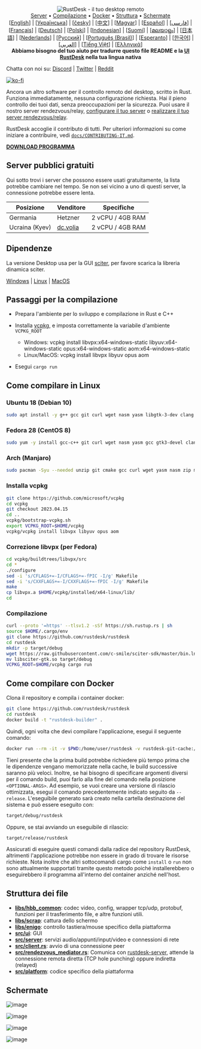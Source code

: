 <p align="center">
  <img src="../res/logo-header.svg" alt="RustDesk - il tuo desktop remoto"><br>
  <a href="#server-pubblici-gratuiti">Server</a> •
  <a href="#passaggi-per-la-compilazione">Compilazione</a> •
  <a href="#come-compilare-con-docker">Docker</a> •
  <a href="#struttura-dei-file">Struttura</a> •
  <a href="#screenshots">Schermate</a><br>
  [<a href="../README.md">English</a>] | [<a href="README-UA.md">Українська</a>] | [<a href="README-CS.md">česky</a>] | [<a href="README-ZH.md">中文</a>] | [<a href="README-HU.md">Magyar</a>] | [<a href="README-ES.md">Español</a>] | [<a href="README-FA.md">فارسی</a>] | [<a href="README-FR.md">Français</a>] | [<a href="README-DE.md">Deutsch</a>] | [<a href="README-PL.md">Polski</a>] | [<a href="README-ID.md">Indonesian</a>] | [<a href="README-FI.md">Suomi</a>] | [<a href="README-ML.md">മലയാളം</a>] | [<a href="README-JP.md">日本語</a>] | [<a href="README-NL.md">Nederlands</a>] | [<a href="README-RU.md">Русский</a>] | [<a href="README-PTBR.md">Português (Brasil)</a>] | [<a href="README-EO.md">Esperanto</a>] | [<a href="README-KR.md">한국어</a>] | [<a href="README-AR.md">العربي</a>] | [<a href="README-VN.md">Tiếng Việt</a>] | [<a href="README-GR.md">Ελληνικά</a>]<br>
  <b>Abbiamo bisogno del tuo aiuto per tradurre questo file README e la <a href="https://github.com/rustdesk/rustdesk/tree/master/src/lang">UI RustDesk</a> nella tua lingua nativa</b>
</p>

Chatta con noi su: [Discord](https://discord.gg/nDceKgxnkV) | [Twitter](https://twitter.com/rustdesk) | [Reddit](https://www.reddit.com/r/rustdesk)

[![ko-fi](https://ko-fi.com/img/githubbutton_sm.svg)](https://ko-fi.com/I2I04VU09)

Ancora un altro software per il controllo remoto del desktop, scritto in Rust. 
Funziona immediatamente, nessuna configurazione richiesta. Hai il pieno controllo dei tuoi dati, senza preoccupazioni per la sicurezza. 
Puoi usare il nostro server rendezvous/relay, [configurare il tuo server](https://jobbusy.xyz/server) o [realizzare il tuo server rendezvous/relay](https://github.com/rustdesk/rustdesk-server-demo).

RustDesk accoglie il contributo di tutti. 
Per ulteriori informazioni su come iniziare a contribuire, vedi [`docs/CONTRIBUTING-IT.md`](CONTRIBUTING.md).

[**DOWNLOAD PROGRAMMA**](https://github.com/rustdesk/rustdesk/releases)

## Server pubblici gratuiti

Qui sotto trovi i server che possono essere usati gratuitamente, la lista potrebbe cambiare nel tempo. 
Se non sei vicino a uno di questi server, la connessione potrebbe essere lenta.

| Posizione | Venditore | Specifiche |
| --------- | ------------- | ------------------ |
| Germania | Hetzner | 2 vCPU / 4GB RAM |
| Ucraina (Kyev) | [dc.volia](https://dc.volia.com) | 2 vCPU / 4GB RAM |

## Dipendenze

La versione Desktop usa per la GUI [sciter](https://sciter.com/), per favore scarica la libreria dinamica sciter.

[Windows](https://raw.githubusercontent.com/c-smile/sciter-sdk/master/bin.win/x64/sciter.dll) |
[Linux](https://raw.githubusercontent.com/c-smile/sciter-sdk/master/bin.lnx/x64/libsciter-gtk.so) |
[MacOS](https://raw.githubusercontent.com/c-smile/sciter-sdk/master/bin.osx/libsciter.dylib)

## Passaggi per la compilazione

- Prepara l'ambiente per lo sviluppo e compilazione in Rust e C++

- Installa [vcpkg](https://github.com/microsoft/vcpkg), e imposta correttamente la variabile d'ambiente `VCPKG_ROOT`

  - Windows: vcpkg install libvpx:x64-windows-static libyuv:x64-windows-static opus:x64-windows-static aom:x64-windows-static
  - Linux/MacOS: vcpkg install libvpx libyuv opus aom

- Esegui `cargo run`

## Come compilare in Linux

### Ubuntu 18 (Debian 10)

```sh
sudo apt install -y g++ gcc git curl wget nasm yasm libgtk-3-dev clang libxcb-randr0-dev libxdo-dev libxfixes-dev libxcb-shape0-dev libxcb-xfixes0-dev libasound2-dev libpulse-dev cmake
```

### Fedora 28 (CentOS 8)

```sh
sudo yum -y install gcc-c++ git curl wget nasm yasm gcc gtk3-devel clang libxcb-devel libxdo-devel libXfixes-devel pulseaudio-libs-devel cmake alsa-lib-devel
```

### Arch (Manjaro)

```sh
sudo pacman -Syu --needed unzip git cmake gcc curl wget yasm nasm zip make pkg-config clang gtk3 xdotool libxcb libxfixes alsa-lib pipewire
```

### Installa vcpkg

```sh
git clone https://github.com/microsoft/vcpkg
cd vcpkg
git checkout 2023.04.15
cd ..
vcpkg/bootstrap-vcpkg.sh
export VCPKG_ROOT=$HOME/vcpkg
vcpkg/vcpkg install libvpx libyuv opus aom
```

### Correzione libvpx (per Fedora)

```sh
cd vcpkg/buildtrees/libvpx/src
cd *
./configure
sed -i 's/CFLAGS+=-I/CFLAGS+=-fPIC -I/g' Makefile
sed -i 's/CXXFLAGS+=-I/CXXFLAGS+=-fPIC -I/g' Makefile
make
cp libvpx.a $HOME/vcpkg/installed/x64-linux/lib/
cd
```

### Compilazione

```sh
curl --proto '=https' --tlsv1.2 -sSf https://sh.rustup.rs | sh
source $HOME/.cargo/env
git clone https://github.com/rustdesk/rustdesk
cd rustdesk
mkdir -p target/debug
wget https://raw.githubusercontent.com/c-smile/sciter-sdk/master/bin.lnx/x64/libsciter-gtk.so
mv libsciter-gtk.so target/debug
VCPKG_ROOT=$HOME/vcpkg cargo run
```

## Come compilare con Docker

Clona il repository e compila i container docker:

```sh
git clone https://github.com/rustdesk/rustdesk
cd rustdesk
docker build -t "rustdesk-builder" .
```

Quindi, ogni volta che devi compilare l'applicazione, esegui il seguente comando:

```sh
docker run --rm -it -v $PWD:/home/user/rustdesk -v rustdesk-git-cache:/home/user/.cargo/git -v rustdesk-registry-cache:/home/user/.cargo/registry -e PUID="$(id -u)" -e PGID="$(id -g)" rustdesk-builder
```

Tieni presente che la prima build potrebbe richiedere più tempo prima che le dipendenze vengano memorizzate nella cache, le build successive saranno più veloci. 
Inoltre, se hai bisogno di specificare argomenti diversi per il comando build, puoi farlo alla fine del comando nella posizione `<OPTIONAL-ARGS>`. 
Ad esempio, se vuoi creare una versione di rilascio ottimizzata, esegui il comando precedentemente indicato seguito da `--release`. 
L'eseguibile generato sarà creato nella cartella destinazione del sistema e può essere eseguito con:

```sh
target/debug/rustdesk
```

Oppure, se stai avviando un eseguibile di rilascio:

```sh
target/release/rustdesk
```

Assicurati di eseguire questi comandi dalla radice del repository RustDesk, altrimenti l'applicazione potrebbe non essere in grado di trovare le risorse richieste. 
Nota inoltre che altri sottocomandi cargo come `install` o `run` non sono attualmente supportati tramite questo metodo poiché installerebbero o eseguirebbero il programma all'interno del container anziché nell'host.

## Struttura dei file

- **[libs/hbb_common](https://github.com/rustdesk/rustdesk/tree/master/libs/hbb_common)**: codec video, config, wrapper tcp/udp, protobuf, funzioni per il trasferimento file, e altre funzioni utili.
- **[libs/scrap](https://github.com/rustdesk/rustdesk/tree/master/libs/scrap)**: cattura dello schermo
- **[libs/enigo](https://github.com/rustdesk/rustdesk/tree/master/libs/enigo)**: controllo tastiera/mouse specifico della piattaforma
- **[src/ui](https://github.com/rustdesk/rustdesk/tree/master/src/ui)**: GUI
- **[src/server](https://github.com/rustdesk/rustdesk/tree/master/src/server)**: servizi audio/appunti/input/video e connessioni di rete
- **[src/client.rs](https://github.com/rustdesk/rustdesk/tree/master/src/client.rs)**: avvio di una connessione peer
- **[src/rendezvous_mediator.rs](https://github.com/rustdesk/rustdesk/tree/master/src/rendezvous_mediator.rs)**: Comunica con [rustdesk-server](https://github.com/rustdesk/rustdesk-server), attende la connessione remota diretta (TCP hole punching) oppure indiretta (relayed)
- **[src/platform](https://github.com/rustdesk/rustdesk/tree/master/src/platform)**: codice specifico della piattaforma

## Schermate

![image](https://user-images.githubusercontent.com/71636191/113112362-ae4deb80-923b-11eb-957d-ff88daad4f06.png)

![image](https://user-images.githubusercontent.com/71636191/113112619-f705a480-923b-11eb-911d-97e984ef52b6.png)

![image](https://user-images.githubusercontent.com/71636191/113112857-3fbd5d80-923c-11eb-9836-768325faf906.png)

![image](https://user-images.githubusercontent.com/71636191/135385039-38fdbd72-379a-422d-b97f-33df71fb1cec.png)
